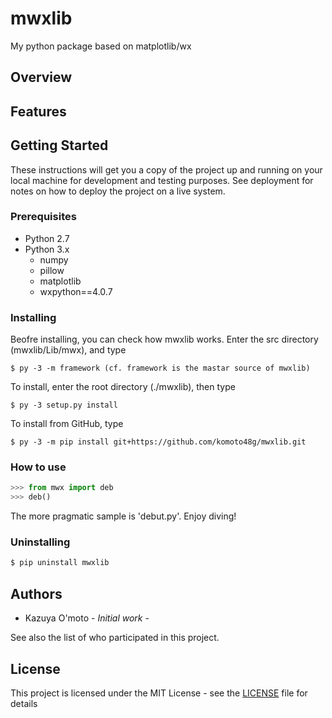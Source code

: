 # mwxlib

My python package based on matplotlib/wx


## Overview


## Features


## Getting Started

These instructions will get you a copy of the project up and running on your local machine for development and testing purposes. See deployment for notes on how to deploy the project on a live system.

### Prerequisites

- Python 2.7
- Python 3.x
    - numpy
    - pillow
    - matplotlib
    - wxpython==4.0.7

### Installing

Beofre installing, you can check how mwxlib works.
Enter the src directory (mwxlib/Lib/mwx), and type
```
$ py -3 -m framework (cf. framework is the mastar source of mwxlib)
```

To install, enter the root directory (./mwxlib), then type
```
$ py -3 setup.py install
```

To install from GitHub, type
```
$ py -3 -m pip install git+https://github.com/komoto48g/mwxlib.git
```

### How to use

```python
>>> from mwx import deb
>>> deb()
```

The more pragmatic sample is 'debut.py'.
Enjoy diving!

### Uninstalling
<!--
```sh
$ py -3 setup.py install --record files.txt
$ cat files.txt | xargs rm -rf
```
次のやつでＯＫぽい
-->
```sh
$ pip uninstall mwxlib
```



## Authors

* Kazuya O'moto - *Initial work* -

See also the list of who participated in this project.


## License

This project is licensed under the MIT License - see the [LICENSE](./LICENSE) file for details
